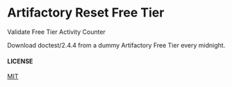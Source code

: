 # Artifactory Reset Free Tier

Validate Free Tier Activity Counter

Download doctest/2.4.4 from a dummy Artifactory Free Tier every midnight.

#### LICENSE
[MIT](LICENSE.md)
